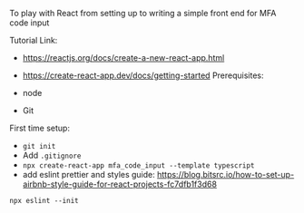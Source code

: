 To play with React from setting up to writing a simple front end for MFA code input

Tutorial Link:

- https://reactjs.org/docs/create-a-new-react-app.html
- https://create-react-app.dev/docs/getting-started
  Prerequisites:

- node
- Git

First time setup:

- `git init`
- Add `.gitignore`
- `npx create-react-app mfa_code_input --template typescript`
- add eslint prettier and styles guide: https://blog.bitsrc.io/how-to-set-up-airbnb-style-guide-for-react-projects-fc7dfb1f3d68

```
npx eslint --init
```
